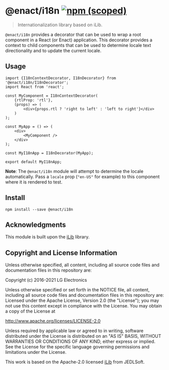 # @enact/i18n [![npm (scoped)](https://img.shields.io/npm/v/@enact/i18n.svg?style=flat-square)](https://www.npmjs.com/package/@enact/i18n)

> Internationalization library based on iLib.

`@enact/i18n` provides a decorator that can be used to wrap a root component in a React (or Enact) application.
This decorator provides a context to child components that can be used to determine locale text directionality
and to update the current locale.

## Usage

```
import {I18nContextDecorator, I18nDecorator} from '@enact/i18n/I18nDecorator';
import React from 'react';

const MyComponent = I18nContextDecorator(
	{rtlProp: 'rtl'},
	(props) => (
		<div>{props.rtl ? 'right to left' : 'left to right'}</div>
	)
);

const MyApp = () => (
	<div>
		<MyComponent />
	</div>
);

const MyI18nApp = I18nDecorator(MyApp);

export default MyI18nApp;
```
**Note**: The `@enact/i18n` module will attempt to determine the locale automatically.  Pass a `locale` prop (`"en-US"` for example) to this component where it is rendered to test.

## Install

```
npm install --save @enact/i18n
```

## Acknowledgments

This module is built upon the [iLib](http://github.com/iLib-js/iLib) library.

## Copyright and License Information

Unless otherwise specified, all content, including all source code files and
documentation files in this repository are:

Copyright (c) 2016-2021 LG Electronics

Unless otherwise specified or set forth in the NOTICE file, all content,
including all source code files and documentation files in this repository are:
Licensed under the Apache License, Version 2.0 (the "License");
you may not use this content except in compliance with the License.
You may obtain a copy of the License at

http://www.apache.org/licenses/LICENSE-2.0

Unless required by applicable law or agreed to in writing, software
distributed under the License is distributed on an "AS IS" BASIS,
WITHOUT WARRANTIES OR CONDITIONS OF ANY KIND, either express or implied.
See the License for the specific language governing permissions and
limitations under the License.

This work is based on the Apache-2.0 licensed [iLib](http://github.com/iLib-js/iLib)
from JEDLSoft.
